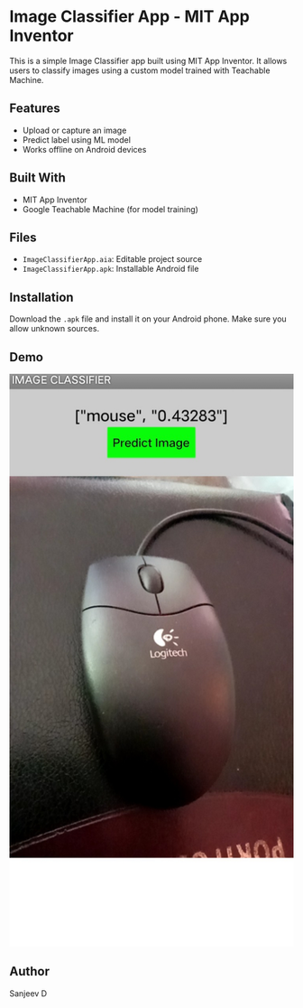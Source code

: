 # Image Classifier App - MIT App Inventor

This is a simple Image Classifier app built using MIT App Inventor. It allows users to classify images using a custom model trained with Teachable Machine.

## Features
- Upload or capture an image
- Predict label using ML model
- Works offline on Android devices

## Built With
- MIT App Inventor
- Google Teachable Machine (for model training)

## Files
- `ImageClassifierApp.aia`: Editable project source
- `ImageClassifierApp.apk`: Installable Android file

## Installation
Download the `.apk` file and install it on your Android phone. Make sure you allow unknown sources.

## Demo
![App Screenshot](Image_Classifier.jpg)

## Author
Sanjeev D
